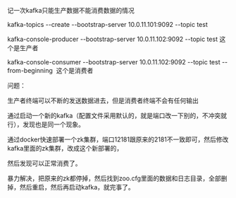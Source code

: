 记一次kafka只能生产数据不能消费数据的情况

kafka-topics --create --bootstrap-server 10.0.11.101:9092 --topic test

kafka-console-producer --bootstrap-server 10.0.11.102:9092 --topic test  这个是生产者

kafka-console-consumer --bootstrap-server 10.0.11.102:9092 --topic test --from-beginning    这个是消费者

问题：

生产者终端可以不断的发送数据进去，但是消费者终端不会有任何输出

通过启动一个新的kafka（配置文件采用默认的，就是端口改一下别的，不冲突就行），发现也是同一个现象。

通过docker快速部署一个zk集群，端口12181跟原来的2181不一致即可，然后修改kafka里面的zk集群，改成这个新部署的，

然后发现可以正常消费了。

暴力解决，把原来的zk都停掉，然后找到zoo.cfg里面的数据和日志目录，全部删掉，然后重启，然后再启动kafka，就完事了。